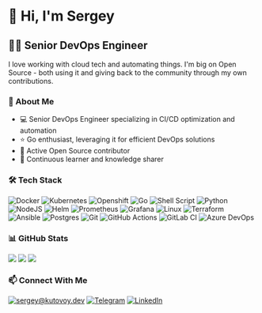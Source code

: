 # 👋 Hi, I'm Sergey

## 👨‍💻 Senior DevOps Engineer

I love working with cloud tech and automating things. I'm big on Open Source - both using it and giving back to the community through my own contributions.

### 🚀 About Me

- 💻 Senior DevOps Engineer specializing in CI/CD optimization and automation
- ⭐ Go enthusiast, leveraging it for efficient DevOps solutions
- 🌟 Active Open Source contributor
- 🔧 Continuous learner and knowledge sharer

### 🛠 Tech Stack

![Docker](https://img.shields.io/badge/docker-%232496ED.svg?style=for-the-badge&logo=docker&logoColor=white)
![Kubernetes](https://img.shields.io/badge/kubernetes-%23326CE5.svg?style=for-the-badge&logo=kubernetes&logoColor=white)
![Openshift](https://img.shields.io/badge/openshift-%23EE0000.svg?style=for-the-badge&logo=redhatopenshift&logoColor=white)
![Go](https://img.shields.io/badge/go-%2300ADD8.svg?style=for-the-badge&logo=go&logoColor=white)
![Shell Script](https://img.shields.io/badge/bash-%23121011.svg?style=for-the-badge&logo=gnu-bash&logoColor=white)
![Python](https://img.shields.io/badge/python-%233776AB.svg?style=for-the-badge&logo=python&logoColor=white)
![NodeJS](https://img.shields.io/badge/node.js-%23339933.svg?style=for-the-badge&logo=node.js&logoColor=white)
![Helm](https://img.shields.io/badge/helm-%230F1689.svg?style=for-the-badge&logo=helm&logoColor=white)
![Prometheus](https://img.shields.io/badge/prometheus-%23E6522C.svg?style=for-the-badge&logo=prometheus&logoColor=white)
![Grafana](https://img.shields.io/badge/grafana-%23F46800.svg?style=for-the-badge&logo=grafana&logoColor=white)
![Linux](https://img.shields.io/badge/linux-%23FCC624.svg?style=for-the-badge&logo=linux&logoColor=black)
![Terraform](https://img.shields.io/badge/terraform-%237B42BC.svg?style=for-the-badge&logo=terraform&logoColor=white)
![Ansible](https://img.shields.io/badge/ansible-%23EE0000.svg?style=for-the-badge&logo=ansible&logoColor=white)
![Postgres](https://img.shields.io/badge/postgres-%23316192.svg?style=for-the-badge&logo=postgresql&logoColor=white)
![Git](https://img.shields.io/badge/git-%23F05033.svg?style=for-the-badge&logo=git&logoColor=white)
![GitHub Actions](https://img.shields.io/badge/github%20actions-%232671E5.svg?style=for-the-badge&logo=githubactions&logoColor=white)
![GitLab CI](https://img.shields.io/badge/gitlab%20ci-%23181717.svg?style=for-the-badge&logo=gitlab&logoColor=white)
![Azure DevOps](https://img.shields.io/badge/azure%20devops-%230078D7.svg?style=for-the-badge&logo=azure-devops&logoColor=white)

### 📊 GitHub Stats

<picture>
  <source
    srcset="https://stats.k6s.io/api?username=kutovoys&show_icons=true&card_width=350&theme=tokyonight"
    media="(prefers-color-scheme: dark)"
  />
  <source
    srcset="https://stats.k6s.io/api?username=kutovoys&show_icons=true&card_width=350"
    media="(prefers-color-scheme: light), (prefers-color-scheme: no-preference)"
  />
  <img src="https://stats.k6s.io/api?username=kutovoys&show_icons=true&card_width=350" />
</picture>
<picture>
  <source
    srcset="https://streak.k6s.io?user=kutovoys&card_width=350&theme=tokyonight"
    media="(prefers-color-scheme: dark)"
  />
  <source
    srcset="https://streak.k6s.io?user=kutovoys&card_width=350"
    media="(prefers-color-scheme: light), (prefers-color-scheme: no-preference)"
  />
  <img src="https://streak.k6s.io?user=kutovoys&card_width=350&theme=tokyonight" />
</picture>

<picture>
  <source
    srcset="https://stats.k6s.io/api/top-langs/?username=kutovoys&layout=compact&exclude_repo=github-stats,github-readme-streak-stats,xray-core&theme=tokyonight"
    media="(prefers-color-scheme: dark)"
  />
  <source
    srcset="https://stats.k6s.io/api/top-langs/?username=kutovoys&layout=compact&exclude_repo=github-stats,github-readme-streak-stats,xray-core"
    media="(prefers-color-scheme: light), (prefers-color-scheme: no-preference)"
  />
  <img src="https://stats.k6s.io/api/top-langs/?username=kutovoys&layout=compact&exclude_repo=github-stats,github-readme-streak-stats,xray-core" />
</picture>

### 📫 Connect With Me

[![sergey@kutovoy.dev](https://img.shields.io/badge/sergey@kutovoy.dev%20-%23E62B1E.svg?&style=for-the-badge&logo=mail.ru&logoColor=white)](mailto:sergey@kutovoy.dev)
[![Telegram](https://img.shields.io/badge/-Telegram-0088cc?style=for-the-badge&logo=telegram&logoColor=white)](https://t.me/kutovoys)
[![LinkedIn](https://img.shields.io/badge/-LinkedIn-0077B5?style=for-the-badge&logo=linkedin&logoColor=white)](https://www.linkedin.com/in/kutovoys/)

